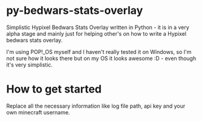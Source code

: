 # py-bedwars-stats-overlay
Simplistic Hypixel Bedwars Stats Overlay written in Python - it is in a very alpha stage and mainly just for helping other's on how to write a Hypixel bedwars stats overlay.

I'm using POP!_OS myself and I haven't really tested it on Windows, so I'm not sure how it looks there but on my OS it looks awesome :D - even though it's very simplistic.

# How to get started
Replace all the necessary information like log file path, api key and your own minecraft username.
